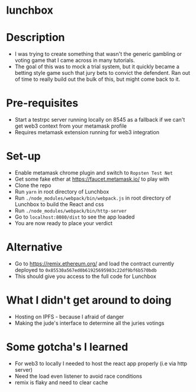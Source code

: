 # lunchbox

Description
================================
* I was trying to create something that wasn't the generic gambling or voting game that I came across in many tutorials.
* The goal of this was to mock a trial system, but it quickly became a betting style game such that jury bets to convict the defendent. Ran out of time to really build out the bulk of this, but might come back to it.

Pre-requisites
================================
* Start a testrpc server running locally on 8545 as a fallback if we can't get web3 context from your metamask profile
* Requires metamask extension running for web3 integration

Set-up
================================
* Enable metamask chrome plugin and switch to `Ropsten Test Net`
* Get some fake ether at https://faucet.metamask.io/ to play with
* Clone the repo
* Run `yarn` in root directory of Lunchbox
* Run `./node_modules/webpack/bin/webpack.js` in root directory of Lunchbox to build the React and css
* Run `./node_modules/webpack/bin/http-server` 
* Go to `localhost:8080/dist` to see the app loaded
* You are now ready to place your verdict

Alternative
================================
* Go to https://remix.ethereum.org/ and load the contract currently deployed to `0x85530a567ed0b61925695983c22df9bf6b570bdb`
* This should give you access to the full code for Lunchbox

What I didn't get around to doing
=================================
* Hosting on IPFS - because I afraid of danger
* Making the jude's interface to determine all the juries votings

Some gotcha's I learned
=================================
* For web3 to locally I needed to host the react app properly (i.e via http server)
* Need the load even listener to avoid race conditions
* remix is flaky and need to clear cache
